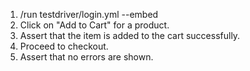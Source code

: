 1. /run testdriver/login.yml --embed
2. Click on "Add to Cart" for a product.
3. Assert that the item is added to the cart successfully.
4. Proceed to checkout.
5. Assert that no errors are shown.